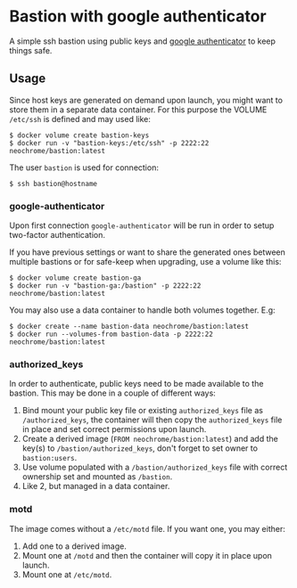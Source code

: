 # Bastion with google authenticator
A simple ssh bastion using public keys and
[google authenticator](https://github.com/google/google-authenticator-libpam)
to keep things safe.

## Usage
Since host keys are generated on demand upon launch, you might want to
store them in a separate data container. For this purpose the VOLUME
`/etc/ssh` is defined and may used like:

```
$ docker volume create bastion-keys
$ docker run -v "bastion-keys:/etc/ssh" -p 2222:22 neochrome/bastion:latest
```

The user `bastion` is used for connection:
```
$ ssh bastion@hostname
```

### google-authenticator
Upon first connection `google-authenticator` will be run in order to
setup two-factor authentication.

If you have previous settings or want to share the generated ones
between multiple bastions or for safe-keep when upgrading, use
a volume like this:

```
$ docker volume create bastion-ga
$ docker run -v "bastion-ga:/bastion" -p 2222:22 neochrome/bastion:latest
```

You may also use a data container to handle both volumes together. E.g:

```
$ docker create --name bastion-data neochrome/bastion:latest
$ docker run --volumes-from bastion-data -p 2222:22 neochrome/bastion:latest
```

### authorized_keys
In order to authenticate, public keys need to be made available to the bastion.
This may be done in a couple of different ways:
1. Bind mount your public key file or existing `authorized_keys` file as `/authorized_keys`,
the container will then copy the `authorized_keys` file in place and set correct permissions
upon launch.
2. Create a derived image (`FROM neochrome/bastion:latest`) and add the key(s) to
`/bastion/authorized_keys`, don't forget to set owner to `bastion:users`.
3. Use volume populated with a `/bastion/authorized_keys` file with correct ownership set
and mounted as `/bastion`.
4. Like 2, but managed in a data container.

### motd
The image comes without a `/etc/motd` file. If you want one, you may either:
1. Add one to a derived image.
2. Mount one at `/motd` and then the container will copy it in place upon launch.
3. Mount one at `/etc/motd`.
